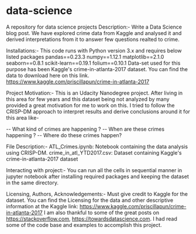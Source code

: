 # data-science
A repository for data science projects
Description:-
Write a Data Science blog post. We have explored crime data from Kaggle and analysed it and derived interpretations from it to answer few questions realted to crime.

Installations:-
This code runs with Python version 3.x and requires below listed packages
pandas==0.23.3
numpy==1.12.1
matplotlib==2.1.0
seaborn==0.8.1
scikit-learn==0.19.1
folium==0.10.1
Data-set used for this purpose has been Kaggle's crime-in-atlanta-2017 dataset. You can find the data to download here on this link.
https://www.kaggle.com/priscillapun/crime-in-atlanta-2017

Project Motivation:-
This is an Udacity Nanodegree project. After living in this area for few years and this dataset being not analyzed by many provided a great motivation for me to work on this. I tried to follow the CRISP-DM approach to interpret results and derive conclusions around it for this area like-

-- What kind of crimes are happening ?
-- When are these crimes happening ?
-- Where do these crimes happen?

File Description:-
ATL_Crimes.ipynb: Notebook containing the data analysis using CRISP-DM.
crime_in_atl_YTD2017.csv: Dataset containing Kaggle's crime-in-atlanta-2017 dataset

Interacting with project:-
You can run all the cells in sequential manner in jupyter notebook after installing required packages and keeping the dataset in the same directory.

Licensing, Authors, Acknowledgements:-
Must give credit to Kaggle for the dataset. You can find the Licensing for the data and other descriptive information at the Kaggle link:
https://www.kaggle.com/priscillapun/crime-in-atlanta-2017
I am also thankful to some of the great posts on https://stackoverflow.com, https://towardsdatascience.com. I had read some of the code base and examples to accomplish this project.
